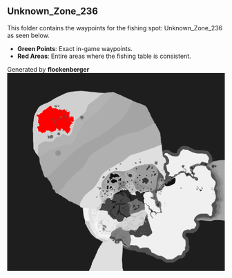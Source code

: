 ## Unknown_Zone_236
This folder contains the waypoints for the fishing spot: Unknown_Zone_236 as seen below.

- **Green Points**: Exact in-game waypoints.
- **Red Areas**: Entire areas where the fishing table is consistent.

Generated by **flockenberger**
![Unknown_Zone_236](./Preview.png?raw=true "Unknown_Zone_236")